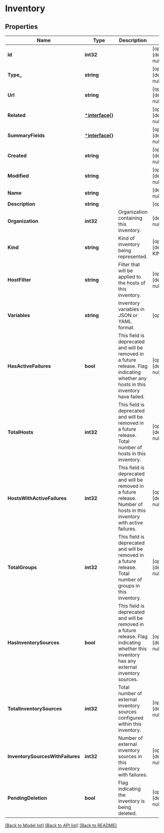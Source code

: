 # Inventory

## Properties
Name | Type | Description | Notes
------------ | ------------- | ------------- | -------------
**Id** | **int32** |  | [optional] [default to null]
**Type_** | **string** |  | [optional] [default to null]
**Url** | **string** |  | [optional] [default to null]
**Related** | [***interface{}**](interface{}.md) |  | [optional] [default to null]
**SummaryFields** | [***interface{}**](interface{}.md) |  | [optional] [default to null]
**Created** | **string** |  | [optional] [default to null]
**Modified** | **string** |  | [optional] [default to null]
**Name** | **string** |  | [default to null]
**Description** | **string** |  | [optional] 
**Organization** | **int32** | Organization containing this inventory. | [default to null]
**Kind** | **string** | Kind of inventory being represented. | [optional] [default to KIND.EMPTY]
**HostFilter** | **string** | Filter that will be applied to the hosts of this inventory. | [optional] [default to null]
**Variables** | **string** | Inventory variables in JSON or YAML format. | [optional] 
**HasActiveFailures** | **bool** | This field is deprecated and will be removed in a future release. Flag indicating whether any hosts in this inventory have failed. | [optional] [default to null]
**TotalHosts** | **int32** | This field is deprecated and will be removed in a future release. Total number of hosts in this inventory. | [optional] [default to null]
**HostsWithActiveFailures** | **int32** | This field is deprecated and will be removed in a future release. Number of hosts in this inventory with active failures. | [optional] [default to null]
**TotalGroups** | **int32** | This field is deprecated and will be removed in a future release. Total number of groups in this inventory. | [optional] [default to null]
**HasInventorySources** | **bool** | This field is deprecated and will be removed in a future release. Flag indicating whether this inventory has any external inventory sources. | [optional] [default to null]
**TotalInventorySources** | **int32** | Total number of external inventory sources configured within this inventory. | [optional] [default to null]
**InventorySourcesWithFailures** | **int32** | Number of external inventory sources in this inventory with failures. | [optional] [default to null]
**PendingDeletion** | **bool** | Flag indicating the inventory is being deleted. | [optional] [default to null]

[[Back to Model list]](../README.md#documentation-for-models) [[Back to API list]](../README.md#documentation-for-api-endpoints) [[Back to README]](../README.md)

